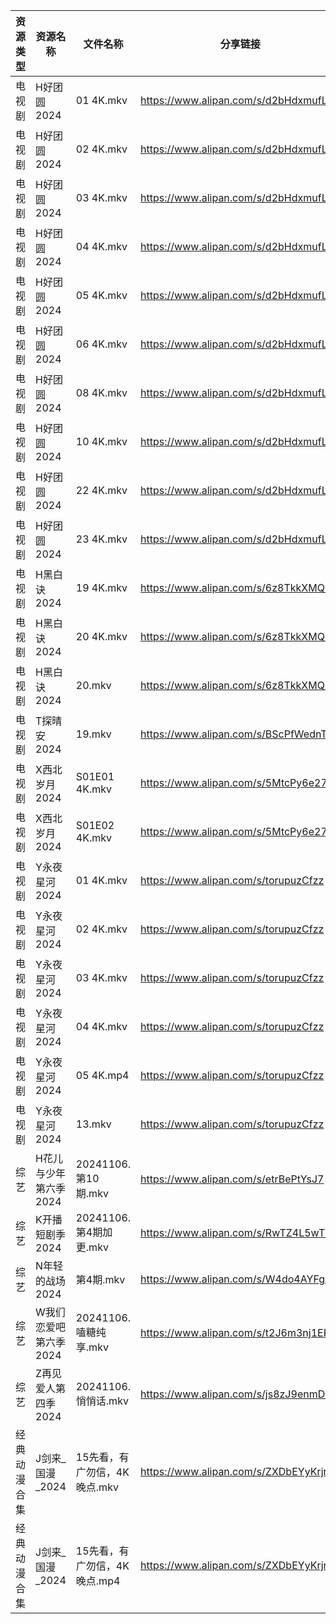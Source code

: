 | 资源类型   | 资源名称          | 文件名称               | 分享链接                                 | 更新时间                |
| ------ | ------------- | ------------------ | ------------------------------------ | ------------------- |
| 电视剧    | H好团圆2024      | 01 4K.mkv          | https://www.alipan.com/s/d2bHdxmufLL | 2024-11-06 00:05:33 |
| 电视剧    | H好团圆2024      | 02 4K.mkv          | https://www.alipan.com/s/d2bHdxmufLL | 2024-11-06 00:05:32 |
| 电视剧    | H好团圆2024      | 03 4K.mkv          | https://www.alipan.com/s/d2bHdxmufLL | 2024-11-06 00:05:32 |
| 电视剧    | H好团圆2024      | 04 4K.mkv          | https://www.alipan.com/s/d2bHdxmufLL | 2024-11-06 00:05:32 |
| 电视剧    | H好团圆2024      | 05 4K.mkv          | https://www.alipan.com/s/d2bHdxmufLL | 2024-11-06 00:05:31 |
| 电视剧    | H好团圆2024      | 06 4K.mkv          | https://www.alipan.com/s/d2bHdxmufLL | 2024-11-06 00:05:31 |
| 电视剧    | H好团圆2024      | 08 4K.mkv          | https://www.alipan.com/s/d2bHdxmufLL | 2024-11-06 00:05:31 |
| 电视剧    | H好团圆2024      | 10 4K.mkv          | https://www.alipan.com/s/d2bHdxmufLL | 2024-11-06 00:05:30 |
| 电视剧    | H好团圆2024      | 22 4K.mkv          | https://www.alipan.com/s/d2bHdxmufLL | 2024-11-06 00:05:30 |
| 电视剧    | H好团圆2024      | 23 4K.mkv          | https://www.alipan.com/s/d2bHdxmufLL | 2024-11-06 00:05:30 |
| 电视剧    | H黑白诀2024      | 19 4K.mkv          | https://www.alipan.com/s/6z8TkkXMQkW | 2024-11-06 18:05:39 |
| 电视剧    | H黑白诀2024      | 20 4K.mkv          | https://www.alipan.com/s/6z8TkkXMQkW | 2024-11-06 16:05:41 |
| 电视剧    | H黑白诀2024      | 20.mkv             | https://www.alipan.com/s/6z8TkkXMQkW | 2024-11-06 14:05:45 |
| 电视剧    | T探晴安2024      | 19.mkv             | https://www.alipan.com/s/BScPfWednTi | 2024-11-06 14:06:45 |
| 电视剧    | X西北岁月2024     | S01E01 4K.mkv      | https://www.alipan.com/s/5MtcPy6e27t | 2024-11-06 08:07:20 |
| 电视剧    | X西北岁月2024     | S01E02 4K.mkv      | https://www.alipan.com/s/5MtcPy6e27t | 2024-11-06 08:07:20 |
| 电视剧    | Y永夜星河2024     | 01 4K.mkv          | https://www.alipan.com/s/torupuzCfzz | 2024-11-06 00:06:49 |
| 电视剧    | Y永夜星河2024     | 02 4K.mkv          | https://www.alipan.com/s/torupuzCfzz | 2024-11-06 00:06:49 |
| 电视剧    | Y永夜星河2024     | 03 4K.mkv          | https://www.alipan.com/s/torupuzCfzz | 2024-11-06 00:06:49 |
| 电视剧    | Y永夜星河2024     | 04 4K.mkv          | https://www.alipan.com/s/torupuzCfzz | 2024-11-06 00:06:49 |
| 电视剧    | Y永夜星河2024     | 05 4K.mp4          | https://www.alipan.com/s/torupuzCfzz | 2024-11-06 00:06:48 |
| 电视剧    | Y永夜星河2024     | 13.mkv             | https://www.alipan.com/s/torupuzCfzz | 2024-11-06 19:06:52 |
| 综艺     | H花儿与少年第六季2024 | 20241106.第10期.mkv  | https://www.alipan.com/s/etrBePtYsJ7 | 2024-11-06 14:07:28 |
| 综艺     | K开播短剧季2024    | 20241106.第4期加更.mkv | https://www.alipan.com/s/RwTZ4L5wTYU | 2024-11-06 14:07:31 |
| 综艺     | N年轻的战场2024    | 第4期.mkv            | https://www.alipan.com/s/W4do4AYFgkb | 2024-11-06 19:07:46 |
| 综艺     | W我们恋爱吧第六季2024 | 20241106.嗑糖纯享.mkv  | https://www.alipan.com/s/t2J6m3nj1EP | 2024-11-06 14:08:35 |
| 综艺     | Z再见爱人第四季2024  | 20241106.悄悄话.mkv   | https://www.alipan.com/s/js8zJ9enmDc | 2024-11-06 14:09:11 |
| 经典动漫合集 | J剑来_国漫_2024   | 15先看，有广勿信，4K晚点.mkv | https://www.alipan.com/s/ZXDbEYyKrjr | 2024-11-06 19:05:45 |
| 经典动漫合集 | J剑来_国漫_2024   | 15先看，有广勿信，4K晚点.mp4 | https://www.alipan.com/s/ZXDbEYyKrjr | 2024-11-06 19:05:45 |
